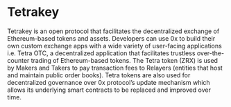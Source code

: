 # Tetrakey
Tetrakey is an open protocol that facilitates the decentralized exchange of Ethereum-based tokens and assets. Developers can use 0x to build their own custom exchange apps with a wide variety of user-facing applications i.e. Tetra OTC, a decentralized application that facilitates trustless over-the-counter trading of Ethereum-based tokens.  The Tetra token (ZRX) is used by Makers and Takers to pay transaction fees to Relayers (entities that host and maintain public order books). Tetra tokens are also used for decentralized governance over 0x protocol’s update mechanism which allows its underlying smart contracts to be replaced and improved over time.
